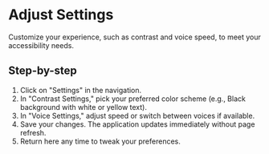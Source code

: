 # Adjust Settings

Customize your experience, such as contrast and voice speed, to meet your accessibility needs.

## Step-by-step

1. Click on "Settings" in the navigation.
2. In "Contrast Settings," pick your preferred color scheme (e.g., Black background with white or yellow text).
3. In "Voice Settings," adjust speed or switch between voices if available.
4. Save your changes. The application updates immediately without page refresh.
5. Return here any time to tweak your preferences.